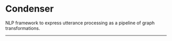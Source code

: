 # Condenser

NLP framework to express utterance processing as a pipeline of graph
transformations.

------


